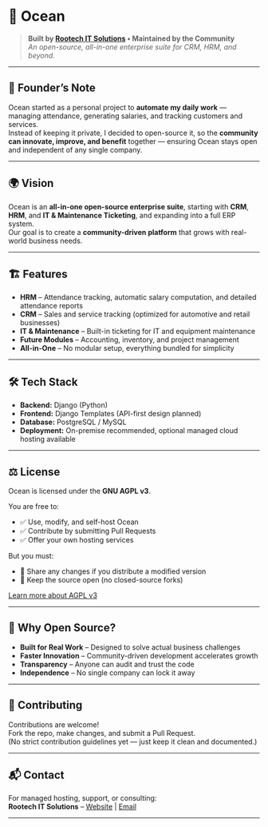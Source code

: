 # 🌊 Ocean

> **Built by [Rootech IT Solutions](https://rootechgh.com) • Maintained by the Community**  
> *An open-source, all-in-one enterprise suite for CRM, HRM, and beyond.*

---

## 📝 Founder’s Note
Ocean started as a personal project to **automate my daily work** — managing attendance, generating salaries, and tracking customers and services.  
Instead of keeping it private, I decided to open-source it, so the **community can innovate, improve, and benefit** together — ensuring Ocean stays open and independent of any single company.

---

## 🌍 Vision
Ocean is an **all-in-one open-source enterprise suite**, starting with **CRM**, **HRM**, and **IT & Maintenance Ticketing**, and expanding into a full ERP system.  
Our goal is to create a **community-driven platform** that grows with real-world business needs.

---

## 🏗 Features
- **HRM** – Attendance tracking, automatic salary computation, and detailed attendance reports  
- **CRM** – Sales and service tracking (optimized for automotive and retail businesses)  
- **IT & Maintenance** – Built-in ticketing for IT and equipment maintenance  
- **Future Modules** – Accounting, inventory, and project management  
- **All-in-One** – No modular setup, everything bundled for simplicity  

---

## 🛠 Tech Stack
- **Backend:** Django (Python)  
- **Frontend:** Django Templates (API-first design planned)  
- **Database:** PostgreSQL / MySQL  
- **Deployment:** On-premise recommended, optional managed cloud hosting available  

---

## ⚖️ License
Ocean is licensed under the **GNU AGPL v3**.  

You are free to:
- ✅ Use, modify, and self-host Ocean  
- ✅ Contribute by submitting Pull Requests  
- ✅ Offer your own hosting services  

But you must:
- 📢 Share any changes if you distribute a modified version  
- 🛑 Keep the source open (no closed-source forks)  

[Learn more about AGPL v3](https://www.gnu.org/licenses/agpl-3.0.en.html)

---

## 🚀 Why Open Source?
- **Built for Real Work** – Designed to solve actual business challenges  
- **Faster Innovation** – Community-driven development accelerates growth  
- **Transparency** – Anyone can audit and trust the code  
- **Independence** – No single company can lock it away  

---

## 🤝 Contributing
Contributions are welcome!  
Fork the repo, make changes, and submit a Pull Request.  
(No strict contribution guidelines yet — just keep it clean and documented.)

---

## 📬 Contact
For managed hosting, support, or consulting:  
**Rootech IT Solutions** – [Website](https://rootechgh.com) | [Email](mailto:rootech.inc@proton.me)

---
